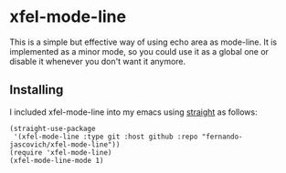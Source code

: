 # xfel-mode-line

This is a simple but effective way of using echo area as mode-line.
It is implemented as a minor mode, so you could use it as a global one or disable it whenever you don't want it anymore.

## Installing

I included xfel-mode-line into my emacs using [straight](https://github.com/raxod502/straight.el) as follows:
```
(straight-use-package
 '(xfel-mode-line :type git :host github :repo "fernando-jascovich/xfel-mode-line"))
(require 'xfel-mode-line)
(xfel-mode-line-mode 1)
```
